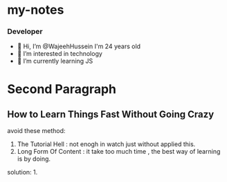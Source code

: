 # my-notes
### Developer
- 👋 Hi, I’m @WajeehHussein I'm 24 years old
- 👀 I’m interested in technology
- 🌱 I’m currently learning JS

#

# Second Paragraph

## How to Learn Things Fast Without Going Crazy
avoid these method:
1. The Tutorial Hell : not enogh in watch just without applied this.
2. Long Form Of Content : it take too much time , the best way of learning is by doing.

solution:
1. 